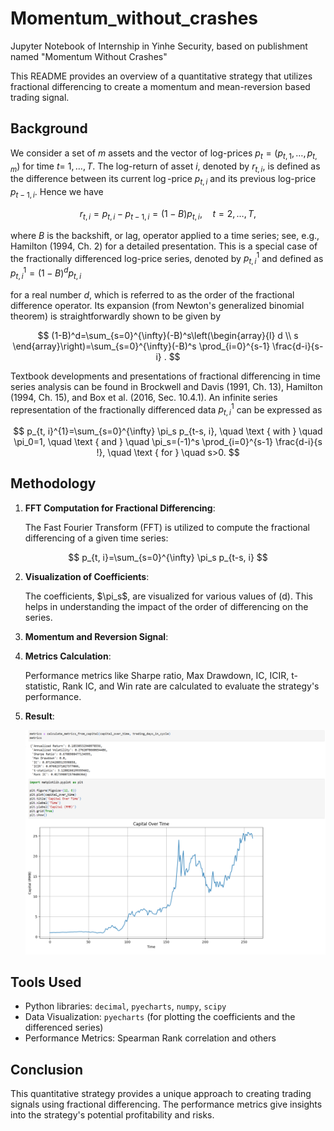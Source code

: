 # Momentum_without_crashes
Jupyter Notebook of Internship in Yinhe Security, based on publishment named "Momentum Without Crashes"

This README provides an overview of a quantitative strategy that utilizes fractional differencing to create a momentum and mean-reversion based trading signal.

## Background

We consider a set of $m$ assets and the vector of log-prices $p_t=\left(p_{t, 1}, \ldots, p_{t, m}\right)$ for time $t=$ $1, \ldots, T$. The log-return of asset $i$, denoted by $r_{t, i}$, is defined as the difference between its current $\log$-price $p_{t, i}$ and its previous log-price $p_{t-1, i}$. Hence we have

$$
r_{t, i}=p_{t, i}-p_{t-1, i}=(1-B) p_{t, i}, \quad t=2, \ldots, T,
$$

where $B$ is the backshift, or lag, operator applied to a time series; see, e.g., Hamilton (1994, Ch. 2) for a detailed presentation. This is a special case of the fractionally differenced log-price series, denoted by $p_{t, i}^{1}$ and defined as $p_{t, i}^{1} = (1-B)^d p_{t, i}$

for a real number $d$, which is referred to as the order of the fractional difference operator. Its expansion (from Newton's generalized binomial theorem) is straightforwardly shown to be given by

$$
(1-B)^d=\sum_{s=0}^{\infty}(-B)^s\left(\begin{array}{l}
d \\
s
\end{array}\right)=\sum_{s=0}^{\infty}(-B)^s \prod_{i=0}^{s-1} \frac{d-i}{s-i} .
$$

Textbook developments and presentations of fractional differencing in time series analysis can be found in Brockwell and Davis (1991, Ch. 13), Hamilton (1994, Ch. 15), and Box et al. (2016, Sec. 10.4.1). An infinite series representation of the fractionally differenced data $p_{t, i}^{1}$ can be expressed as

$$
p_{t, i}^{1}=\sum_{s=0}^{\infty} \pi_s p_{t-s, i}, \quad \text { with } \quad \pi_0=1, \quad \text { and } \quad \pi_s=(-1)^s \prod_{i=0}^{s-1} \frac{d-i}{s !}, \quad \text { for } \quad s>0.
$$

## Methodology

1. **FFT Computation for Fractional Differencing**:
   
   The Fast Fourier Transform (FFT) is utilized to compute the fractional differencing of a given time series:

$$
p_{t, i}=\sum_{s=0}^{\infty} \pi_s p_{t-s, i}
$$

2. **Visualization of Coefficients**:

    The coefficients, $\pi_s\$, are visualized for various values of \(d\). This helps in understanding the impact of the order of differencing on the series.

3. **Momentum and Reversion Signal**:
   
   
4. **Metrics Calculation**:

    Performance metrics like Sharpe ratio, Max Drawdown, IC, ICIR, t-statistic, Rank IC, and Win rate are calculated to evaluate the strategy's performance.
   
5. **Result**:

   ![My Image](./result.png)

   

## Tools Used

- Python libraries: `decimal`, `pyecharts`, `numpy`, `scipy`
- Data Visualization: `pyecharts` (for plotting the coefficients and the differenced series)
- Performance Metrics: Spearman Rank correlation and others

## Conclusion

This quantitative strategy provides a unique approach to creating trading signals using fractional differencing. The performance metrics give insights into the strategy's potential profitability and risks.

